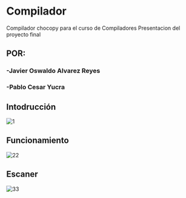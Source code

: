 # Compilador
Compilador chocopy para el curso de Compiladores
Presentacion del proyecto final 
## POR:
### -Javier Oswaldo Alvarez Reyes
### -Pablo Cesar Yucra
## Intodrucción
![1](https://github.com/6162636465/Compilador/assets/40539959/7a3343a0-3c09-4f78-ad8c-428c47ca9158)
## Funcionamiento
![22](https://github.com/6162636465/Compilador/assets/40539959/4f0ce89f-79e4-43b6-b594-521e0494e165)
## Escaner
![33](https://github.com/6162636465/Compilador/assets/40539959/994e6424-2d90-4ba3-9362-9b556a11f2cb)
